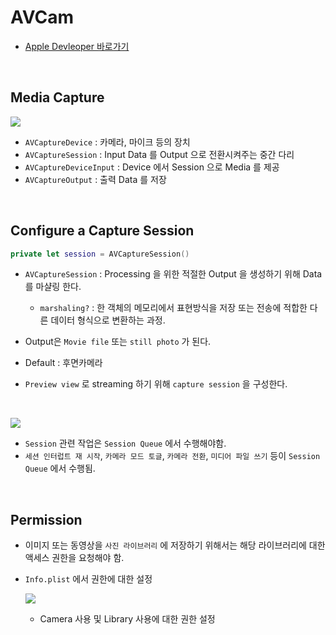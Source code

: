 # AVCam 
- [Apple Devleoper 바로가기](https://developer.apple.com/documentation/avfoundation/cameras_and_media_capture/avcam_building_a_camera_app)

<br>

## Media Capture
![](https://images.velog.io/images/sangwoo24/post/7ab18ed2-efb9-4b86-ba24-f319428c8833/%EC%8A%A4%ED%81%AC%EB%A6%B0%EC%83%B7%202021-01-11%20%EC%98%A4%ED%9B%84%203.52.09(3).png)

- `AVCaptureDevice` : 카메라, 마이크 등의 장치
- `AVCaptureSession` : Input Data 를 Output 으로 전환시켜주는 중간 다리
- `AVCaptureDeviceInput` : Device 에서 Session 으로 Media 를 제공
- `AVCaptureOutput` : 출력 Data 를 저장

<br>

## Configure a Capture Session
```swift 
private let session = AVCaptureSession()
```
- `AVCaptureSession` : Processing 을 위한 적절한 Output 을 생성하기 위해 Data를 마샬링 한다.
  - `marshaling?` : 한 객체의 메모리에서 표현방식을 저장 또는 전송에 적합한 다른 데이터 형식으로 변환하는 과정.

- Output은 `Movie file` 또는 `still photo` 가 된다.
- Default : 후면카메라
- `Preview view` 로 streaming 하기 위해 `capture session` 을 구성한다.
<br>

![](https://images.velog.io/images/sangwoo24/post/a1665915-7e89-4bc1-a77a-6d5b85fb4c65/%E1%84%89%E1%85%B3%E1%84%8F%E1%85%B3%E1%84%85%E1%85%B5%E1%86%AB%E1%84%89%E1%85%A3%E1%86%BA%202021-01-13%20%E1%84%8B%E1%85%A9%E1%84%92%E1%85%AE%202.25.04.png)
- `Session` 관련 작업은 `Session Queue` 에서 수행해야함.
- `세션 인터럽트 재 시작`, `카메라 모드 토글`, `카메라 전환`, `미디어 파일 쓰기` 등이 `Session Queue` 에서 수행됨.

<br>

## Permission
- 이미지 또는 동영상을 `사진 라이브러리` 에 저장하기 위해서는 해당 라이브러리에 대한 액세스 권한을 요청해야 함.
- `Info.plist` 에서 권한에 대한 설정
    <br>

    ![](https://images.velog.io/images/sangwoo24/post/92abc838-2378-48c4-ac75-b0fd924dbc95/%EC%8A%A4%ED%81%AC%EB%A6%B0%EC%83%B7%202021-01-11%20%EC%98%A4%ED%9B%84%204.12.48.png)

    - Camera 사용 및 Library 사용에 대한 권한 설정
